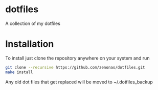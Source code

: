 dotfiles
========

A collection of my dotfiles

Installation
=============

To install just clone the repository anywhere on your system and run
```bash
git clone --recursive https://github.com/zenonas/dotfiles.git
make install
```

Any old dot files that get replaced will be moved to ~/.dotfiles_backup 
